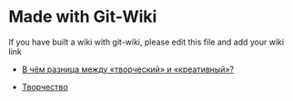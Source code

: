# Made with Git-Wiki

If you have built a wiki with git-wiki, please edit this file and add your wiki link


* [В чём разница между «творческий» и «креативный»?](https://divanowiki.utkorose.ru/wiki/tvorchestvo-ili-creative.html)

* [Творчество](https://hw-core.github.io/js-lib-class/)
